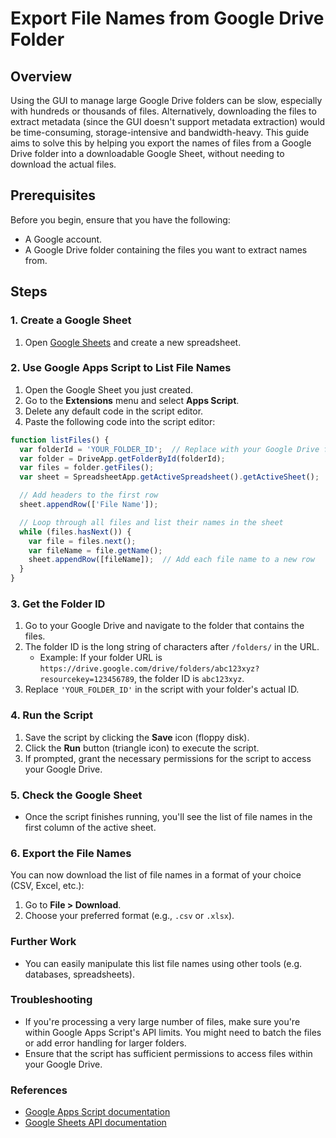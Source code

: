 # Export File Names from Google Drive Folder

## Overview

Using the GUI to manage large Google Drive folders can be slow, especially with hundreds or thousands of files. Alternatively, downloading the files to extract metadata (since the GUI doesn't support metadata extraction) would be time-consuming, storage-intensive and bandwidth-heavy. This guide aims to solve this by helping you export the names of files from a Google Drive folder into a downloadable Google Sheet, without needing to download the actual files.

## Prerequisites

Before you begin, ensure that you have the following:

- A Google account.
- A Google Drive folder containing the files you want to extract names from.

## Steps

### 1. Create a Google Sheet
1. Open [Google Sheets](https://sheets.google.com) and create a new spreadsheet.

### 2. Use Google Apps Script to List File Names
1. Open the Google Sheet you just created.
2. Go to the **Extensions** menu and select **Apps Script**.
3. Delete any default code in the script editor.
4. Paste the following code into the script editor:

```javascript
function listFiles() {
  var folderId = 'YOUR_FOLDER_ID';  // Replace with your Google Drive folder ID
  var folder = DriveApp.getFolderById(folderId);
  var files = folder.getFiles();
  var sheet = SpreadsheetApp.getActiveSpreadsheet().getActiveSheet();

  // Add headers to the first row
  sheet.appendRow(['File Name']);

  // Loop through all files and list their names in the sheet
  while (files.hasNext()) {
    var file = files.next();
    var fileName = file.getName();
    sheet.appendRow([fileName]);  // Add each file name to a new row
  }
}
```

### 3. Get the Folder ID
1. Go to your Google Drive and navigate to the folder that contains the files.
2. The folder ID is the long string of characters after `/folders/` in the URL.
   - Example: If your folder URL is `https://drive.google.com/drive/folders/abc123xyz?resourcekey=123456789`, the folder ID is `abc123xyz`.
3. Replace `'YOUR_FOLDER_ID'` in the script with your folder's actual ID.

### 4. Run the Script
1. Save the script by clicking the **Save** icon (floppy disk).
2. Click the **Run** button (triangle icon) to execute the script.
3. If prompted, grant the necessary permissions for the script to access your Google Drive.

### 5. Check the Google Sheet
- Once the script finishes running, you'll see the list of file names in the first column of the active sheet.

### 6. Export the File Names
You can now download the list of file names in a format of your choice (CSV, Excel, etc.):
1. Go to **File > Download**.
2. Choose your preferred format (e.g., `.csv` or `.xlsx`).

### Further Work
- You can easily manipulate this list file names using other tools (e.g. databases, spreadsheets).

### Troubleshooting
- If you're processing a very large number of files, make sure you're within Google Apps Script's API limits. You might need to batch the files or add error handling for larger folders.
- Ensure that the script has sufficient permissions to access files within your Google Drive.

### References
- [Google Apps Script documentation](https://developers.google.com/apps-script/guides/drive)
- [Google Sheets API documentation](https://developers.google.com/sheets/api)
